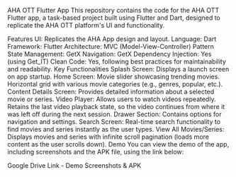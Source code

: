 AHA OTT Flutter App
This repository contains the code for the AHA OTT Flutter app, a task-based project built using Flutter and Dart, designed to replicate the AHA OTT platform's UI and functionality.

Features
UI: Replicates the AHA App design and layout.
Language: Dart
Framework: Flutter
Architecture: MVC (Model-View-Controller) Pattern
State Management: GetX
Navigation: GetX
Dependency Injection: Yes (using Get_IT)
Clean Code: Yes, following best practices for maintainability and readability.
Key Functionalities
Splash Screen: Displays a launch screen on app startup.
Home Screen:
Movie slider showcasing trending movies.
Horizontal grid with various movie categories (e.g., genres, popular, etc.).
Content Details Screen: Provides detailed information about a selected movie or series.
Video Player:
Allows users to watch videos repeatedly.
Retains the last video playback state, so the video continues from where it was left off during the next session.
Drawer Section: Contains options for navigation and settings.
Search Screen: Real-time search functionality to find movies and series instantly as the user types.
View All Movies/Series: Displays movies and series with infinite scroll pagination (loads more content as the user scrolls down).
Demo
You can view the demo of the app, including screenshots and the APK file, using the link below:

Google Drive Link - Demo Screenshots & APK
